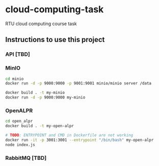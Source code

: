 # cloud-computing-task
RTU cloud computing course task

## Instructions to use this project
### API [TBD]

### MinIO
```bash
cd minio
docker run -d -p 9000:9000 -p 9001:9001 minio/minio server /data
```

<!-- TODO: Should work like this but it doesn't -->
```bash
docker build . -t my-minio
docker run -d -p 9000:9000 my-minio
```

### OpenALPR
```bash
cd open_alpr
docker build . -t my-open-alpr

# TODO: ENTRYPOINT and CMD in Dockerfile are not working
docker run -it -p 3001:3001 --entrypoint "/bin/bash" my-open-alpr
node index.js
```

### RabbitMQ [TBD]

